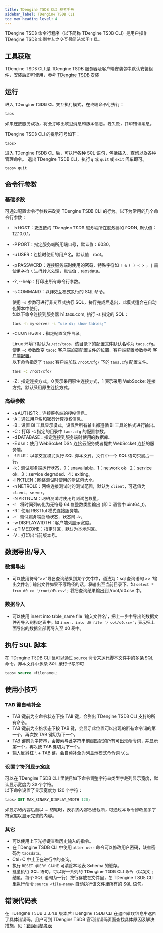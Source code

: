 ```yaml
---
title: TDengine TSDB CLI 参考手册
sidebar_label: TDengine TSDB CLI
toc_max_heading_level: 4
---
```


TDengine TSDB 命令行程序（以下简称 TDengine TSDB CLI）是用户操作 TDengine TSDB 实例并与之交互最简洁常用工具。

## 工具获取

TDengine TSDB CLI 是 TDengine TSDB 服务器及客户端安装包中默认安装组件，安装后即可使用，参考 [TDengine TSDB 安装](../../../get-started/)

## 运行

进入 TDengine TSDB CLI 交互执行模式，在终端命令行执行：

```bash
taos
```

如果连接服务成功，将会打印出欢迎消息和版本信息。若失败，打印错误消息。

TDengine TSDB CLI 的提示符号如下：

```shell
taos>
```

进入 TDengine TSDB CLI 后，可执行各种 SQL 语句，包括插入、查询以及各种管理命令。
退出 TDengine TSDB CLI，执行 `q` 或 `quit` 或 `exit` 回车即可。

```shell
taos> quit
```

## 命令行参数

### 基础参数

可通过配置命令行参数来改变 TDengine TSDB CLI 的行为。以下为常用的几个命令行参数：

- -h HOST：要连接的 TDengine TSDB 服务端所在服务器的 FQDN, 默认值：127.0.0.1。
- -P PORT：指定服务端所用端口号，默认值：6030。
- -u USER：连接时使用的用户名，默认值：root。
- -p PASSWORD：连接服务端时使用的密码，特殊字符如 `! & ( ) < > ; |` 需使用字符 `\` 进行转义处理，默认值：taosdata。
- -?, --help：打印出所有命令行参数。
- -s COMMAND：以非交互模式执行的 SQL 命令。

    使用 `-s` 参数可进行非交互式执行 SQL，执行完成后退出，此模式适合在自动化脚本中使用。  
    如以下命令连接到服务器 h1.taos.com, 执行 -s 指定的 SQL：

    ```bash
    taos -h my-server -s "use db; show tables;"
    ```

- -c CONFIGDIR：指定配置文件目录。

    Linux 环境下默认为 `/etc/taos`，该目录下的配置文件默认名称为 `taos.cfg`。
    使用 `-c` 参数改变 `taosc` 客户端加载配置文件的位置，客户端配置参数参考 [客户端配置](../../components/taosc)。  
    以下命令指定了 `taosc` 客户端加载 `/root/cfg/` 下的 `taos.cfg` 配置文件。

    ```bash
    taos -c /root/cfg/
    ```

- -Z：指定连接方式，0 表示采用原生连接方式，1 表示采用 WebSocket 连接方式，默认采用原生连接方式。

### 高级参数

- -a AUTHSTR：连接服务端的授权信息。
- -A：通过用户名和密码计算授权信息。
- -B：设置 BI 工具显示模式，设置后所有输出都遵循 BI 工具的格式进行输出。
- -C：打印 -c 指定的目录中 `taos.cfg` 的配置参数。
- -d DATABASE：指定连接到服务端时使用的数据库。
- -E dsn：使用 WebSocket DSN 连接云服务或者提供 WebSocket 连接的服务端。
- -f FILE：以非交互模式执行 SQL 脚本文件。文件中一个 SQL 语句只能占一行。
- -k：测试服务端运行状态，0：unavailable、1：network ok、2：service ok、3：service degraded、4：exiting。
- -l PKTLEN：网络测试时使用的测试包大小。
- -n NETROLE：网络连接测试时的测试范围，默认为 `client`，可选值为 `client`、`server`。
- -N PKTNUM：网络测试时使用的测试包数量。
- -r：将时间列转化为无符号 64 位整数类型输出 (即 C 语言中 uint64_t)。
- -R：使用 RESTful 模式连接服务端。
- -t：测试服务端启动状态，状态同 -k。
- -w DISPLAYWIDTH：客户端列显示宽度。
- -z TIMEZONE：指定时区，默认为本地时区。
- -V：打印出当前版本号。

## 数据导出/导入

### 数据导出

- 可以使用符号“>>”导出查询结果到某个文件中，语法为：sql 查询语句 >> ‘输出文件名’; 输出文件如果不写路径的话，将输出至当前目录下。如 `select * from d0 >> '/root/d0.csv';`  将把查询结果输出到 /root/d0.csv 中。

### 数据导入

- 可以使用 insert into table_name file '输入文件名'，把上一步中导出的数据文件再导入到指定表中。如 `insert into d0 file '/root/d0.csv';` 表示把上面导出的数据全部再导入至 d0 表中。

## 执行 SQL 脚本

在 TDengine TSDB CLI 里可以通过 `source` 命令来运行脚本文件中的多条 SQL 命令，脚本文件中多条 SQL 按行书写即可

```sql
taos> source <filename>;
```

## 使用小技巧

### TAB 键自动补全

- TAB 键前为空命令状态下按 TAB 键，会列出 TDengine TSDB CLI 支持的所有命令。
- TAB 键前为空格状态下按 TAB 键，会显示此位置可以出现的所有命令词的第一个，再次按 TAB 键切为下一个。
- TAB 键前为字符串，会搜索与此字符串前缀匹配的所有可出现命令词，并显示第一个，再次按 TAB 键切为下一个。
- 输入反斜杠 `\` + TAB 键，会自动补全为列显示模式命令词 `\G;`。

### 设置字符列显示宽度

可以在 TDengine TSDB CLI 里使用如下命令调整字符串类型字段列显示宽度，默认显示宽度为 30 个字符。  
以下命令设置了显示宽度为 120 个字符：

```sql
taos> SET MAX_BINARY_DISPLAY_WIDTH 120;
```

如显示的内容后面以 ... 结尾时，表示该内容已被截断，可通过本命令修改显示字符宽度以显示完整的内容。

### 其它

- 可以使用上下光标键查看历史输入的指令。
- 在 TDengine TSDB CLI 中使用 `alter user` 命令可以修改用户密码，缺省密码为 `taosdata`。
- Ctrl+C 中止正在进行中的查询。
- 执行 `RESET QUERY CACHE` 可清除本地表 Schema 的缓存。
- 批量执行 SQL 语句。可以将一系列的 TDengine TSDB CLI 命令（以英文 `;` 结尾，每个 SQL 语句为一行）按行存放在文件里，在 TDengine TSDB CLI 里执行命令 `source <file-name>` 自动执行该文件里所有的 SQL 语句。

## 错误代码表

在 TDengine TSDB 3.3.4.8 版本后 TDengine TSDB CLI 在返回错误信息中返回了具体错误码，用户可到 TDengine TSDB 官网错误码页面查找具体原因及解决措施，见：[错误码参考表](https://docs.taosdata.com/reference/error-code/)
